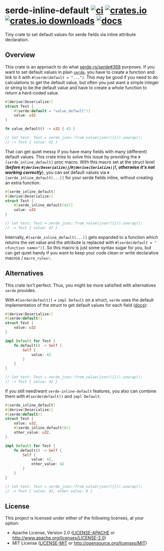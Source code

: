 # serde-inline-default [![ci](https://github.com/ByteDream/serde-inline-default/actions/workflows/ci.yml/badge.svg)](https://github.com/ByteDream/serde-inline-default/actions/workflows/ci.yml) [![crates.io](https://img.shields.io/crates/v/serde-inline-default)](https://crates.io/crates/serde-inline-default) [![crates.io downloads](https://img.shields.io/crates/d/serde-inline-default)](https://crates.io/crates/serde-inline-default) [![docs](https://img.shields.io/docsrs/serde-inline-default)](https://docs.rs/serde-inline-default/latest/serde_inline_default/)

Tiny crate to set default values for serde fields via inline attribute declaration.

## Overview

This crate is an approach to do what [serde-rs/serde#368](https://github.com/serde-rs/serde/issues/368) purposes.
If you want to set default values in plain [`serde`](https://serde.rs/), you have to create a function and link to it with `#[serde(default = "...")`.
This may be good if you need to do calculations to get the default value, but often you just want a simple integer or string to be the default value and have to create a whole function to return a hard-coded value.
```rust
#[derive(Deserialize)]
struct Test {
    #[serde(default = "value_default")]
    value: u32
}

fn value_default() -> u32 { 42 }

// let test: Test = serde_json::from_value(json!({})).unwrap();
// -> Test { value: 42 }
```

That can get quiet messy if you have many fields with many (different) default values.
This crate tries to solve this issue by providing the `#[serde_inline_default]` proc macro.
With this macro set at the struct level (_**before `#[derive(Deserialize)]`/`#[derive(Serialize)]`!, otherwise it's not working correctly**_), you can set default values via `#[serde_inline_default(...)]` for your serde fields inline, without creating an extra function.

```rust
#[serde_inline_default]
#[derive(Deserialize)]
struct Test {
    #[serde_inline_default(42)]
    value: u32
}

// let test: Test = serde_json::from_value(json!({})).unwrap();
// -> Test { value: 42 }
```

Internally, `#[serde_inline_default(...)]` gets expanded to a function which returns the set value and the attribute is replaced with `#[serde(default = "<function name>")]`.
So this macro is just some syntax sugar for you, but can get quiet handy if you want to keep your code clean or write declarative macros / `macro_rules!`.

## Alternatives

This crate isn't perfect. Thus, you might be more satisfied with alternatives `serde` provides.

With `#[serde(default)]` + `impl Default` on a struct, `serde` uses the default implementation of the struct to get default values for each field ([docs](https://serde.rs/container-attrs.html#default)):
```rust
#[derive(Deserialize)]
#[serde(default)]
struct Test {
    value: u32
}

impl Default for Test {
    fn default() -> Self {
        Self {
            value: 42
        }
    }
}

// let test: Test = serde_json::from_value(json!({})).unwrap();
// -> Test { value: 42 }
```

If you still need/want `serde-inline-default` features, you also can combine them with `#[serde(default))` and `impl Default`:
```rust
#[serde_inline_default]
#[derive(Deserialize)]
#[serde(default)]
struct Test {
    value: u32,
    #[serde_inline_default(0)]
    other_value: u32,
}

impl Default for Test {
    fn default() -> Self {
        Self {
            value: 42,
            other_value: 42
        }
    }
}

// let test: Test = serde_json::from_value(json!({})).unwrap();
// -> Test { value: 42, other_value: 0 }
```

## License

This project is licensed under either of the following licenses, at your option:

- Apache License, Version 2.0 ([LICENSE-APACHE](LICENSE-APACHE) or <http://www.apache.org/licenses/LICENSE-2.0>)
- MIT License ([LICENSE-MIT](LICENSE-MIT) or <http://opensource.org/licenses/MIT>)

